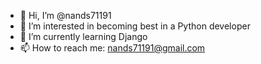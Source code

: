 - 👋 Hi, I’m @nands71191
- 👀 I’m interested in becoming best in a Python developer
- 🌱 I’m currently learning Django
- 📫 How to reach me: nands71191@gmail.com

<!---
nands71191/nands71191 is a ✨ special ✨ repository because its `README.md` (this file) appears on your GitHub profile.
You can click the Preview link to take a look at your changes.
--->
